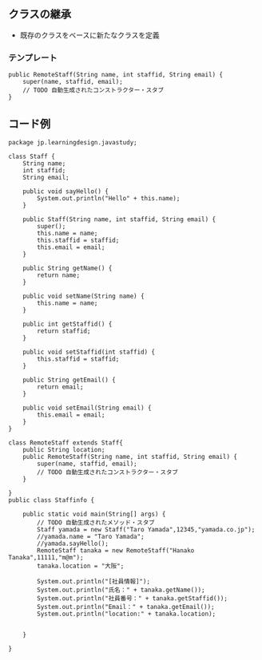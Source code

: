 ## クラスの継承
- 既存のクラスをベースに新たなクラスを定義

### テンプレート
	public RemoteStaff(String name, int staffid, String email) {
		super(name, staffid, email);
		// TODO 自動生成されたコンストラクター・スタブ
	}

## コード例
	package jp.learningdesign.javastudy;
	
	class Staff {
		String name;
		int staffid;
		String email;
		
		public void sayHello() {
			System.out.println("Hello" + this.name);
		}
	
		public Staff(String name, int staffid, String email) {
			super();
			this.name = name;
			this.staffid = staffid;
			this.email = email;
		}
	
		public String getName() {
			return name;
		}
	
		public void setName(String name) {
			this.name = name;
		}
	
		public int getStaffid() {
			return staffid;
		}
	
		public void setStaffid(int staffid) {
			this.staffid = staffid;
		}
	
		public String getEmail() {
			return email;
		}
	
		public void setEmail(String email) {
			this.email = email;
		}
	}
	
	class RemoteStaff extends Staff{
		public String location;
		public RemoteStaff(String name, int staffid, String email) {
			super(name, staffid, email);
			// TODO 自動生成されたコンストラクター・スタブ
		}
		
	}
	public class Staffinfo {
	
		public static void main(String[] args) {
			// TODO 自動生成されたメソッド・スタブ
			Staff yamada = new Staff("Taro Yamada",12345,"yamada.co.jp");
			//yamada.name = "Taro Yamada";
			//yamada.sayHello();
			RemoteStaff tanaka = new RemoteStaff("Hanako Tanaka",11111,"m@m");
			tanaka.location = "大阪";
					
			System.out.println("[社員情報]");
			System.out.println("氏名：" + tanaka.getName());
			System.out.println("社員番号：" + tanaka.getStaffid());
			System.out.println("Email：" + tanaka.getEmail());
			System.out.println("location:" + tanaka.location);
			
	
		}
	
	}
